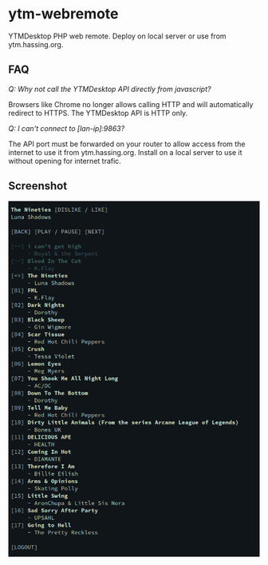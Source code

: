 # ytm-webremote

YTMDesktop PHP web remote. Deploy on local server or use from ytm.hassing.org.

## FAQ

_Q: Why not call the YTMDesktop API directly from javascript?_

Browsers like Chrome no longer allows calling HTTP and will automatically redirect to HTTPS. The YTMDesktop API is HTTP only.

_Q: I can't connect to [lan-ip]:9863?_

The API port must be forwarded on your router to allow access from the internet to use it from ytm.hassing.org. Install on a local server to use it without opening for internet trafic.

## Screenshot

![](screenshot.png)

